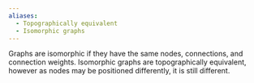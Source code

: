 ```yaml
---
aliases:
  - Topographically equivalent
  - Isomorphic graphs
---
```

Graphs are isomorphic if they have the same nodes, connections, and connection weights.
Isomorphic graphs are topographically equivalent, however as nodes may be positioned differently, it is still different.